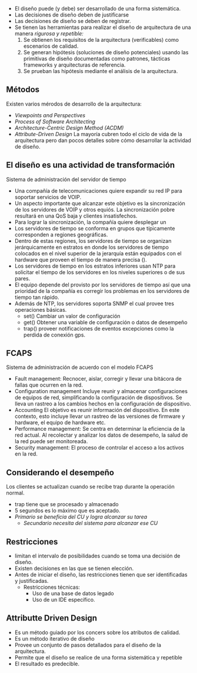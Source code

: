 - El diseño puede (y debe) ser desarrollado de una forma sistemática.
- Las decisiones de diseño deben de justificarse
- Las decisiones de diseño se deben de registrar.
- Se tienen las herramientas para realizar el diseño de arquitectura de una manera *rigurosa y repetible:*
	1. Se obtienen los requisitos de la arquitectura (verificables) como escenarios de calidad.
	2. Se generan hipótesis (soluciones de diseño potenciales) usando las primitivas de diseño documentadas como patrones, tácticas frameworks y arquitecturas de referencia.
	3. Se prueban las hipótesis mediante el análisis de la arquitectura.

## Métodos
Existen varios mérodos de desarrollo de la arquitectura:
- *Viewpoints and Perspectives*
- *Process of Software Architecting*
- *Architecture-Centric Design Method (ACDM)*
- *Attribute-Driven Design*
La mayoría cubren todo el ciclo de vida de la arquitectura pero dan pocos detalles sobre cómo desarrollar la actividad de diseño.

## El diseño es una actividad de transformación

Sistema de administración del servidor de tiempo
- Una compañía de telecomunicaciones quiere expandir su red IP para soportar servicios de VOIP.
- Un aspecto importante que alcanzar este objetivo es la sincronización de los servidores de VOIP y otros equiós. La sincronización pobre resultará en una QoS baja y clientes insatisfechos.
- Para lograr la sincronización, la compañía quiere desplegar un 
- Los servidores de tiempo se conforma en grupos que típicamente corresponden a regiones geográficas.
- Dentro de estas regiones, los servidores de tiempo se organizan jerárquicamente en estratos en donde los servidores de tiempo colocados en el nivel superior de la jerarquía están equipados con el hardware que proveen el tiempo de manera precisa ().
- Los servidores de tiempo en los estratos inferiores usan NTP para solicitar el tiempo de los servidores en los niveles superiores o de sus pares.
- El equipo depende del provisto por los servidores de tiempo así que una prioridad de la compañía es corregir los problemas en los servidores de tiempo tan rápido.
- Además de NTP, los servidores soporta SNMP el cual provee tres operaciones básicas.
	- set() Cambiar un valor de configuración
	- get() Obtener una variable de configuración o datos de desempeño
	- trap() proveer notificaciones de eventos excepciones como la perdida de conexión gps.

## FCAPS
Sistema de administración de acuerdo con el modelo FCAPS
- Fault management: Recnocer, aislar, corregir y llevar una bitácora de fallas que ocurren en la red.
- Configuration management Incluye reunir y almacenar configuraciones de equipos de red, simplificando la configuración de dispositivos. Se lleva un rastreo a los cambios hechos en la configuración de dispositivo.
- Accounting El objetivo es reunir información del dispositivo. En este contexto, esto incluye llevar un rastreo de las versiones de firmware y hardware, el equipo de hardware etc.
- Performance management: Se centra en determinar la eficiencia de la red actual. Al recolectar y analizar los datos de desempeño, la salud de la red puede ser monitoreada.
- Security management: El proceso de controlar el acceso a los activos en la red. 

## Considerando el desempeño
Los clientes se actualizan cuando se recibe trap durante la operación normal.
- trap tiene que se procesado y almacenado
- 5 segundos es lo máximo que es aceptado.
- *Primario se beneficia del CU y logra alcanzar su tarea*
	- *Secundario necesita del sistema para alcanzar ese CU*
## Restricciones
- limitan el intervalo de posibilidades cuando se toma una decisión de diseño.
- Existen decisiones en las que se tienen elección.
- Antes de iniciar el diseño, las restricciones tienen que ser identificadas y justificadas.
	- Restricciones técnicas:
		- Uso de una base de datos legado
		- Uso de un IDE específico.

## Attributte Driven Design 
- Es un método guiado por los concers sobre los atributos de calidad.
- Es un método iterativo de diseño
- Provee un conjunto de pasos detallados para el diseño de la arquitectura.
- Permite que el diseño se realice de una forma sistemática y repetible
- El resultado es predecible.